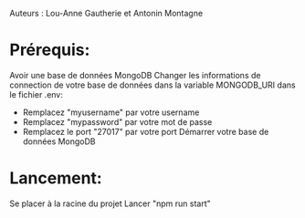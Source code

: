 Auteurs : Lou-Anne Gautherie et Antonin Montagne
# Prérequis:

Avoir une base de données MongoDB
Changer les informations de connection de votre base de données dans la variable MONGODB_URI dans le fichier .env:
- Remplacez "myusername" par votre username
- Remplacez "mypassword" par votre mot de passe
- Remplacez le port "27017" par votre port
Démarrer votre base de données MongoDB

# Lancement:

Se placer à la racine du projet
Lancer "npm run start"
